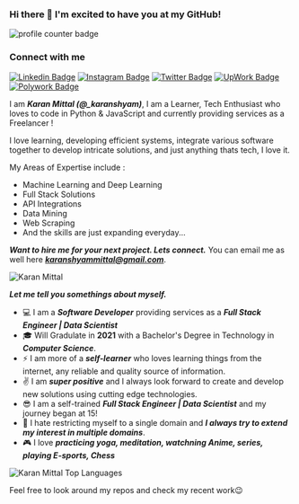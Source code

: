 ### Hi there 👋 I'm excited to have you at my GitHub!

<img src="https://komarev.com/ghpvc/?username=Karan-S-Mittal" alt="profile counter badge" />

### Connect with me
[![Linkedin Badge](https://img.shields.io/badge/-karansmittal-blue?logo=Linkedin&logoColor=white&link=https://www.linkedin.com/in/karansmittal/)](https://www.linkedin.com/in/karansmittal/)
[![Instagram Badge](https://img.shields.io/badge/-_karanshyam-purple?logo=instagram&logoColor=white&link=https://www.instagram.com/_karanshyam/)](https://www.instagram.com/_karanshyam/)
[![Twitter Badge](https://img.shields.io/badge/-KaranSMittal-blue?logo=twitter&logoColor=white&link=https://twitter.com/KaranSMittal)](https://twitter.com/KaranSMittal)
[![UpWork Badge](https://img.shields.io/badge/-KaranM-green?logo=upwork&logoColor=white&link=https://www.upwork.com/freelancers/~0170113a7c76ce4ff7)](https://www.upwork.com/freelancers/~0170113a7c76ce4ff7)
[![Polywork Badge](https://img.shields.io/badge/-karansmittal-royalblue?logo=polywork&link=https://www.polywork.com/karansmittal)](https://www.polywork.com/karansmittal)

I am ***Karan Mittal (@_karanshyam)***, I am a Learner, Tech Enthusiast who loves to code in Python & JavaScript and currently providing services as a Freelancer !

I love learning, developing efficient systems, integrate various software together to develop intricate solutions, and just anything thats tech, I love it. 

My Areas of Expertise include : 
- Machine Learning and Deep Learning 
- Full Stack Solutions 
- API Integrations 
- Data Mining
- Web Scraping
- And the skills are just expanding everyday...


***Want to hire me for your next project. Lets connect.***
You can email me as well here ***karanshyammittal@gmail.com***.

<img src="https://github-readme-stats.vercel.app/api?username=Karan-S-Mittal&?count_private=true&show_icons=true" alt="Karan Mittal" align="center" />

***Let me tell you somethings about myself.***
 - :computer: I am a ***Software Developer*** providing services as a ***Full Stack Engineer | Data Scientist***
 - :mortar_board: Will Gradulate in **2021** with a Bachelor's Degree in Technology in ***Computer Science***.
 - :zap: I am more of a ***self-learner*** who loves learning things from the internet, any reliable and quality source of information.
 - :v:  I am ***super positive*** and I always look forward to create and develop new solutions using cutting edge technologies.
 - :sunglasses: I am a self-trained ***Full Stack Engineer | Data Scientist*** and my journey began at 15!
 - :open_hands: I hate restricting myself to a single domain and ***I always try to extend my interest in multiple domains***.
 - :video_game: I love ***practicing yoga, meditation, watchning Anime, series, playing E-sports, Chess***

<img src="https://github-readme-stats.vercel.app/api/top-langs/?username=Karan-S-Mittal&layout=compact" alt='Karan Mittal Top Languages' align="center" />
  
Feel free to look around my repos and check my recent work😉

